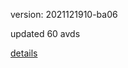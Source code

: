 version: 2021121910-ba06

updated 60 avds

[details](https://github.com/0x74f917491bfa7ebfa379/ali_avd_db/blob/master/change_log/2021/12/19/10/ba06.txt)